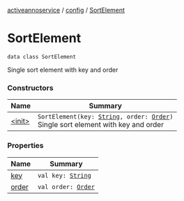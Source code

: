 [activeannoservice](../../index.md) / [config](../index.md) / [SortElement](./index.md)

# SortElement

`data class SortElement`

Single sort element with key and order

### Constructors

| Name | Summary |
|---|---|
| [&lt;init&gt;](-init-.md) | `SortElement(key: `[`String`](https://kotlinlang.org/api/latest/jvm/stdlib/kotlin/-string/index.html)`, order: `[`Order`](../-order/index.md)`)`<br>Single sort element with key and order |

### Properties

| Name | Summary |
|---|---|
| [key](key.md) | `val key: `[`String`](https://kotlinlang.org/api/latest/jvm/stdlib/kotlin/-string/index.html) |
| [order](order.md) | `val order: `[`Order`](../-order/index.md) |
